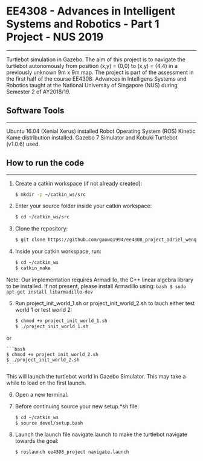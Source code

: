 # EE4308 - Advances in Intelligent Systems and Robotics - Part 1 Project - NUS 2019 #
--------------------------
Turtlebot simulation in Gazebo. The aim of this project is to navigate the turtlebot autonomously from position (x,y) = (0,0) to (x,y) = (4,4) in a previously unknown 9m x 9m map. 
The project is part of the assessment in the first half of the course EE4308: Advances in Intelligens Systems and Robotics taught at the National University of Singapore (NUS) during Semester 2 of AY2018/19. 


## Software Tools ##
--------------------------
Ubuntu 16.04 (Xenial Xerus) installed
Robot Operating System (ROS) Kinetic Kame distribution installed. 
Gazebo 7 Simulator and Kobuki Turtlebot (v1.0.6) used.


## How to run the code ## 
-------------------------
1. Create a catkin workspace (if not already created):
	```bash
	$ mkdir -p ~/catkin_ws/src
	```

2. Enter your source folder inside your catkin workspace:
	```bash
	$ cd ~/catkin_ws/src
	```

3. Clone the repository: 
	```bash
	$ git clone https://github.com/gaowq1994/ee4308_project_adriel_wenqi
	```

4. Inside your catkin workspace, run:
	```bash
	$ cd ~/catkin_ws
	$ catkin_make
	```
Note: Our implementation requires Armadillo, the C++ linear algebra library to be installed.
If not present, please install Armadillo using:
	```bash
	$ sudo apt-get install libarmadillo-dev
	```
	
5. Run project\_init\_world_1.sh or project\_init\_world_2.sh to lauch either test world 1 or test world 2:
	```bash
	$ chmod +x project_init_world_1.sh
	$ ./project_init_world_1.sh
	```
or

	```bash
	$ chmod +x project_init_world_2.sh
	$ ./project_init_world_2.sh
	```

This will launch the turtlebot world in Gazebo Simulator. This may take a while to load on the first launch.

6. Open a new terminal.

7. Before continuing source your new setup.*sh file:

	```bash
	$ cd ~/catkin_ws
	$ source devel/setup.bash
	```

8. Launch the launch file navigate.launch to make the turtlebot navigate towards the goal:

	```bash
	$ roslaunch ee4308_project navigate.launch 
	```

